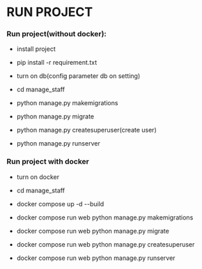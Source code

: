 # RUN PROJECT

### Run project(without docker):

- install project

- pip install -r requirement.txt

- turn on db(config parameter db on setting)

- cd manage_staff

- python manage.py makemigrations

- python manage.py migrate

- python manage.py createsuperuser(create user)
- python manage.py runserver

### Run project with docker
- turn on docker

- cd manage_staff

- docker compose up -d --build

- docker compose run web python manage.py makemigrations
  
- docker compose run web python manage.py migrate
  
- docker compose run web python manage.py createsuperuser

- docker compose run web python manage.py runserver
